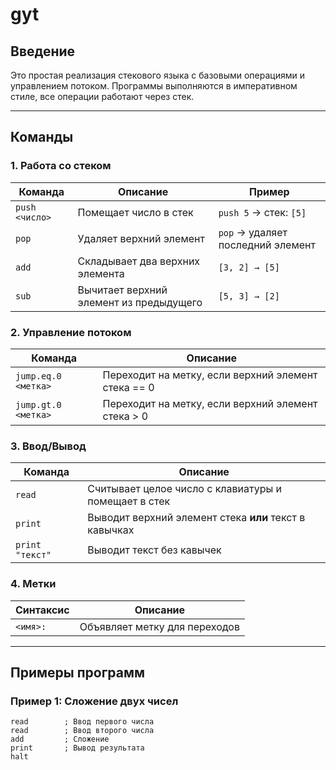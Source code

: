 # gyt

## Введение
Это простая реализация стекового языка с базовыми операциями и управлением потоком. Программы выполняются в императивном стиле, все операции работают через стек.

---

## Команды

### 1. Работа со стеком
| Команда | Описание | Пример |
|---------|----------|--------|
| `push <число>` | Помещает число в стек | `push 5` → стек: `[5]` |
| `pop` | Удаляет верхний элемент | `pop` → удаляет последний элемент |
| `add` | Складывает два верхних элемента | `[3, 2] → [5]` |
| `sub` | Вычитает верхний элемент из предыдущего | `[5, 3] → [2]` |

### 2. Управление потоком
| Команда | Описание |
|---------|----------|
| `jump.eq.0 <метка>` | Переходит на метку, если верхний элемент стека == 0 |
| `jump.gt.0 <метка>` | Переходит на метку, если верхний элемент стека > 0 |

### 3. Ввод/Вывод
| Команда | Описание |
|---------|----------|
| `read` | Считывает целое число с клавиатуры и помещает в стек |
| `print` | Выводит верхний элемент стека **или** текст в кавычках | 
| `print "текст"` | Выводит текст без кавычек |

### 4. Метки
| Синтаксис | Описание |
|-----------|----------|
| `<имя>:` | Объявляет метку для переходов | `loop:` |

---

## Примеры программ

### Пример 1: Сложение двух чисел
```gyt
read        ; Ввод первого числа
read        ; Ввод второго числа
add         ; Сложение
print       ; Вывод результата
halt